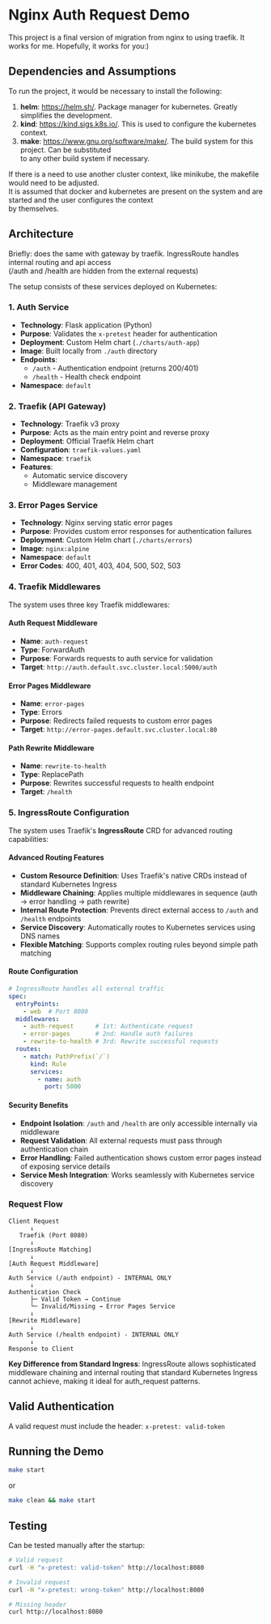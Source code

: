 # Nginx Auth Request Demo

This project is a final version of migration from nginx to using traefik. It works for me. Hopefully, it works for you:)

## Dependencies and Assumptions

To run the project, it would be necessary to install the following:

1. **helm**: https://helm.sh/. Package manager for kubernetes. Greatly simplifies the development.
2. **kind**: https://kind.sigs.k8s.io/. This is used to configure the kubernetes context.
3. **make**: https://www.gnu.org/software/make/. The build system for this project. Can be substituted \
   to any other build system if necessary.

If there is a need to use another cluster context, like minikube, the makefile would need to be adjusted. \
It is assumed that docker and kubernetes are present on the system and are started and the user configures the context \
by themselves.

## Architecture

Briefly: does the same with gateway by traefik. IngressRoute handles internal routing and api access \
(/auth and /health are hidden from the external requests)

The setup consists of these services deployed on Kubernetes:

### 1. **Auth Service**

- **Technology**: Flask application (Python)
- **Purpose**: Validates the `x-pretest` header for authentication
- **Deployment**: Custom Helm chart (`./charts/auth-app`)
- **Image**: Built locally from `./auth` directory
- **Endpoints**:
  - `/auth` - Authentication endpoint (returns 200/401)
  - `/health` - Health check endpoint
- **Namespace**: `default`

### 2. **Traefik (API Gateway)**

- **Technology**: Traefik v3 proxy
- **Purpose**: Acts as the main entry point and reverse proxy
- **Deployment**: Official Traefik Helm chart
- **Configuration**: `traefik-values.yaml`
- **Namespace**: `traefik`
- **Features**:
  - Automatic service discovery
  - Middleware management

### 3. **Error Pages Service**

- **Technology**: Nginx serving static error pages
- **Purpose**: Provides custom error responses for authentication failures
- **Deployment**: Custom Helm chart (`./charts/errors`)
- **Image**: `nginx:alpine`
- **Namespace**: `default`
- **Error Codes**: 400, 401, 403, 404, 500, 502, 503

### 4. **Traefik Middlewares**

The system uses three key Traefik middlewares:

#### **Auth Request Middleware**
- **Name**: `auth-request`
- **Type**: ForwardAuth
- **Purpose**: Forwards requests to auth service for validation
- **Target**: `http://auth.default.svc.cluster.local:5000/auth`

#### **Error Pages Middleware**
- **Name**: `error-pages`
- **Type**: Errors
- **Purpose**: Redirects failed requests to custom error pages
- **Target**: `http://error-pages.default.svc.cluster.local:80`

#### **Path Rewrite Middleware**
- **Name**: `rewrite-to-health`
- **Type**: ReplacePath
- **Purpose**: Rewrites successful requests to health endpoint
- **Target**: `/health`

### 5. **IngressRoute Configuration**

The system uses Traefik's **IngressRoute** CRD for advanced routing capabilities:

#### **Advanced Routing Features**
- **Custom Resource Definition**: Uses Traefik's native CRDs instead of standard Kubernetes Ingress
- **Middleware Chaining**: Applies multiple middlewares in sequence (auth → error handling → path rewrite)
- **Internal Route Protection**: Prevents direct external access to `/auth` and `/health` endpoints
- **Service Discovery**: Automatically routes to Kubernetes services using DNS names
- **Flexible Matching**: Supports complex routing rules beyond simple path matching

#### **Route Configuration**
```yaml
# IngressRoute handles all external traffic
spec:
  entryPoints:
    - web  # Port 8080
  middlewares:
    - auth-request      # 1st: Authenticate request
    - error-pages       # 2nd: Handle auth failures  
    - rewrite-to-health # 3rd: Rewrite successful requests
  routes:
    - match: PathPrefix(`/`)
      kind: Rule
      services:
        - name: auth
          port: 5000
```

#### **Security Benefits**
- **Endpoint Isolation**: `/auth` and `/health` are only accessible internally via middleware
- **Request Validation**: All external requests must pass through authentication chain
- **Error Handling**: Failed authentication shows custom error pages instead of exposing service details
- **Service Mesh Integration**: Works seamlessly with Kubernetes service discovery

### **Request Flow**

```
Client Request
      ↓
   Traefik (Port 8080)
      ↓
[IngressRoute Matching]
      ↓
[Auth Request Middleware]
      ↓
Auth Service (/auth endpoint) - INTERNAL ONLY
      ↓
Authentication Check
      ├─ Valid Token → Continue
      └─ Invalid/Missing → Error Pages Service
      ↓
[Rewrite Middleware]
      ↓
Auth Service (/health endpoint) - INTERNAL ONLY
      ↓
Response to Client
```

**Key Difference from Standard Ingress**: IngressRoute allows sophisticated middleware chaining and internal routing that standard Kubernetes Ingress cannot achieve, making it ideal for auth_request patterns.

## Valid Authentication

A valid request must include the header: `x-pretest: valid-token`

## Running the Demo

```bash
make start
```

or

```bash
make clean && make start
```

## Testing

Can be tested manually after the startup:

```bash
# Valid request
curl -H "x-pretest: valid-token" http://localhost:8080

# Invalid request
curl -H "x-pretest: wrong-token" http://localhost:8080

# Missing header
curl http://localhost:8080
```
